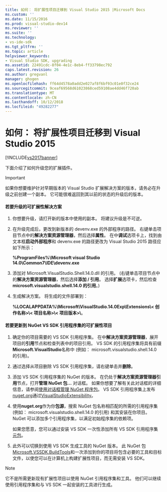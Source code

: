 ```yaml
---
title: 如何： 将扩展性项目迁移到 Visual Studio 2015 |Microsoft Docs
ms.custom: ''
ms.date: 11/15/2016
ms.prod: visual-studio-dev14
ms.reviewer: ''
ms.suite: ''
ms.technology:
- vs-ide-sdk
ms.tgt_pltfrm: ''
ms.topic: article
helpviewer_keywords:
- Visual Studio SDK, upgrading
ms.assetid: 22491cdc-8f04-4e1c-8eb4-ff33798ec792
caps.latest.revision: 26
ms.author: gregvanl
manager: ghogen
ms.openlocfilehash: ff64d4578a0add2e027af8f6bf93c01e0f32ce24
ms.sourcegitcommit: 9ceaf69568d61023868ced59108ae4dd46f720ab
ms.translationtype: MT
ms.contentlocale: zh-CN
ms.lasthandoff: 10/12/2018
ms.locfileid: "49282277"
---
```

# <a name="how-to-migrate-extensibility-projects-to-visual-studio-2015"></a>如何： 将扩展性项目迁移到 Visual Studio 2015
[!INCLUDE[vs2017banner](../includes/vs2017banner.md)]

下面介绍了如何升级您的扩展插件。  
  
> [!IMPORTANT]
>  如果你想要维护针对早期版本的 Visual Studio 扩展解决方案的版本，请务必在升级之前创建一个副本。 它可能很难返回到其以前的状态的升级后的版本。  
  
#### <a name="to-upgrade-an-extensibility-solution"></a>若要升级的可扩展性解决方案  
  
1.  你想要升级，请打开新的版本中使用的副本。 将建议升级是不可逆。  
  
2.  在升级完成后，更改到新版本的 devenv.exe 的外部程序的路径。 右键单击项目节点中的**解决方案资源管理器**，然后选择**属性**。 在中**调试**选项卡上，找到由文本框**启动外部程序**和 devenv.exe 的路径更改为 Visual Studio 2015 路径应如下所示：  
  
     **%ProgramFiles%\Microsoft visual Studio 14.0\Common7\IDE\devenv.exe**  
  
3.  添加对 Microsoft.VisualStudio.Shell.14.0.dll 的引用。 (右键单击项目节点中的**解决方案资源管理器**，然后选择**添加 / 引用**。 选择**扩展**选项卡，然后检查**microsoft.visualstudio.shell.14.0 的引用**。)  
  
4.  生成解决方案。 将生成的文件部署到：  
  
     **%LOCALAPPDATA%\Microsoft\VisualStudio.14.0Exp\Extensions\\< 创作名称\>\\< 项目名称\>\\< 项目版本\>\\**。  
  
#### <a name="to-update-an-extensibility-project-to-nuget-vs-sdk-reference-assemblies"></a>若要更新到 NuGet VS SDK 引用程序集的可扩展性项目  
  
1.  确定你的项目需要的 VS SDK 引用程序集。  在中**解决方案资源管理器**，展开项目的**引用**节点和检查列表中的项目引用。  VS SDK 的引用程序集将具有前缀**Microsoft.VisualStudio**名称中 (例如： microsoft.visualstudio.shell.14.0 的引用)。  
  
2.  通过选择从项目删除 VS SDK 引用程序集，请右键单击并**删除**。  
  
3.  添加 VS SDK 引用程序集的 NuGet 的版本。  在仍处于**解决方案资源管理器引用**节点，打开**管理 NuGet 包...** 对话框。  如果你想要了解有关此对话框的详细信息，请参阅[使用对话框管理 NuGet 程序包](http://docs.nuget.org/Consume/Package-Manager-Dialog)。 VS SDK 引用程序集上发布[nuget.org](http://www.nuget.org)通过[VisualStudioExtensibility](http://www.nuget.org/profiles/VisualStudioExtensibility)。  
  
4.  使用**nuget.org**作为你**包源**，搜索 NuGet 包名称相匹配的所需的引用程序集 (例如： microsoft.visualstudio.shell.14.0 的引用) 和其安装在你项目。  NuGet 可以添加多个引用程序集，以满足初始程序集的依赖项。  
  
     如果您愿意，您可以通过安装 VS SDK 一次性添加所有 VS SDK 引用程序集[元包](http://www.nuget.org/packages/VSSDK_Reference_Assemblies)。  
  
5.  此外可以切换到使用 VS SDK 生成工具的 NuGet 版本。 此 NuGet 包[Microsoft.VSSDK.BuildTools](http://www.nuget.org/packages/Microsoft.VSSDK.BuildTools)和一次添加到你的项目将包含必要的工具和目标文件，以使您可以在计算机上构建扩展性项目，而无需安装 VS SDK。  
  
> [!NOTE]
>  它不是所需更新现有扩展性项目以使用 NuGet 引用程序集和工具。  他们可以继续使用引用程序集和与 VS SDK 一起安装的工具进行生成。

